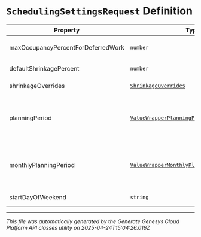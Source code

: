 # `SchedulingSettingsRequest` Definition

| Property | Type | Required | Description |
|----------|------|----------|-------------|
| maxOccupancyPercentForDeferredWork | `number` | No | Max occupancy percent for deferred work |
| defaultShrinkagePercent | `number` | No | Default shrinkage percent for scheduling |
| shrinkageOverrides | [`ShrinkageOverrides`](shrinkageoverrides-definition.md) | No | Shrinkage overrides for scheduling |
| planningPeriod | [`ValueWrapperPlanningPeriodSettings`](valuewrapperplanningperiodsettings-definition.md) | No | Planning period settings for scheduling. Only one of planningPeriod or monthlyPlanningPeriod may be defined |
| monthlyPlanningPeriod | [`ValueWrapperMonthlyPlanningPeriodSettings`](valuewrappermonthlyplanningperiodsettings-definition.md) | No | Monthly planning period setting for scheduling. Only one of planningPeriod or monthlyPlanningPeriod may be defined |
| startDayOfWeekend | `string` | No | Start day of weekend for scheduling |

---

*This file was automatically generated by the Generate Genesys Cloud Platform API classes utility on 2025-04-24T15:04:26.016Z*